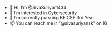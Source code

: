 - 👋 Hi, I’m @SivaSuriyan1434
- 👀 I’m interested in Cybersecurity
- 🌱 I’m currently pursuing BE CSE 3rd Year
- 📫 You can reach me in "@sivasuriyansk" on IG

<!---
SivaSuriyan1434/SivaSuriyan1434 is a ✨ special ✨ repository because its `README.md` (this file) appears on your GitHub profile.
You can click the Preview link to take a look at your changes.
--->
